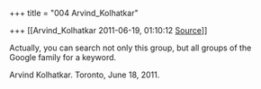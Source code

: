 +++
title = "004 Arvind_Kolhatkar"

+++
[[Arvind_Kolhatkar	2011-06-19, 01:10:12 [Source](https://groups.google.com/g/samskrita/c/jEWJKZavIp4)]]



Actually, you can search not only this group, but all groups of the  
Google family for a keyword.  
  
Arvind Kolhatkar. Toronto, June 18, 2011.

